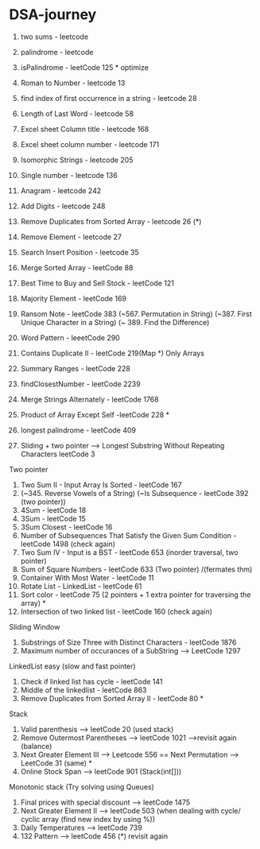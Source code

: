 # DSA-journey
1) two sums - leetcode
2) palindrome - leetcode
3) isPalindrome - leetCode 125 * optimize
4) Roman to Number - leetcode 13
5) find index of first occurrence in a string - leetcode 28
6) Length of Last Word - leetcode 58
7) Excel sheet Column title - leetcode 168
8) Excel sheet column number -  leetcode 171
9) Isomorphic Strings - leetcode 205
10) Single number - leetcode 136
11) Anagram - leetcode 242
12) Add Digits - leetcode 248
13) Remove Duplicates from Sorted Array - leetcode 26 (*)
14) Remove Element - leetcode 27
15) Search Insert Position - leetcode 35
16) Merge Sorted Array - leetCode 88
17) Best Time to Buy and Sell Stock - leetCode 121
18) Majority Element - leetCode 169
19) Ransom Note - leetCode 383 (~567. Permutation in String) (~387. First Unique Character in a String) (~ 389. Find the Difference)
20) Word Pattern - leeetCode 290

24) Contains Duplicate II - leetCode 219(Map *)
    Only Arrays 
25) Summary Ranges - leetCode 228
26) findClosestNumber - leetCode 2239
27) Merge Strings Alternately - leetCode 1768
28) Product of Array Except Self -leetCode 228 *
29) longest palindrome - leetCode 409

31) Sliding + two pointer --> Longest Substring Without Repeating Characters leetCode 3

Two pointer
1) Two Sum II - Input Array Is Sorted - leetCode 167
2) (~345. Reverse Vowels of a String) (~Is Subsequence - leetCode 392 (two pointer))
3) 4Sum - leetCode 18
4) 3Sum - leetCode 15
5) 3Sum Closest - leetCode 16
6) Number of Subsequences That Satisfy the Given Sum Condition - leetCode 1498 (check again)
7)  Two Sum IV - Input is a BST - leetCode 653 (inorder traversal, two pointer)
8)  Sum of Square Numbers - leetCode 633 (Two pointer) /(fermates thm)
9)  Container With Most Water - leetCode 11
10)  Rotate List - LinkedList - leetCode 61
11)  Sort color - leetCode 75 (2 pointers + 1 extra pointer for traversing the array) *
12)  Intersection of two linked list - leetCode 160 (check again)

Sliding Window 
1) Substrings of Size Three with Distinct Characters - leetCode 1876
2) Maximum number of occurances of a SubString --> LeetCode 1297


LinkedList easy (slow and fast pointer)
1) Check if linked list has cycle - leetCode 141
2) Middle of the linkedlist - leetCode 863
3)  Remove Duplicates from Sorted Array II - leetCode 80 *

Stack 
1) Valid parenthesis --> leetCode 20 (used stack) 
2) Remove Outermost Parentheses --> leetCode 1021 -->revisit again (balance)
3) Next Greater Element III --> Leetcode 556 == Next Permutation --> LeetCode 31 (same) *
4) Online Stock Span --> leetCode 901 (Stack(int[]))

Monotonic stack (Try solving using Queues)
1) Final prices with special discount --> leetCode 1475
2) Next Greater Element II --> leetCode 503 (when dealing with cycle/ cyclic array (find new index by using %))
3) Daily Temperatures --> leetCode 739
4) 132 Pattern --> leetCode 456 (*) revisit again


 

